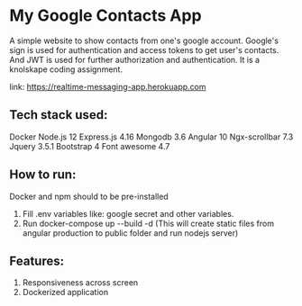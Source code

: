 # My Google Contacts App

A simple website to show contacts from one's google account. Google's sign is used for authentication and access tokens to get user's contacts. And JWT is used for further authorization and authentication. It is a knolskape coding assignment.

link: https://realtime-messaging-app.herokuapp.com

## Tech stack used:
Docker
Node.js 12
Express.js 4.16
Mongodb 3.6
Angular 10
Ngx-scrollbar 7.3
Jquery 3.5.1
Bootstrap 4
Font awesome 4.7

## How to run:
Docker and npm should to be pre-installed
1. Fill .env variables like: google secret and other variables.
2. Run docker-compose up --build -d (This will create static files from angular production to public folder and run nodejs server)


## Features:
1. Responsiveness across screen
2. Dockerized application
